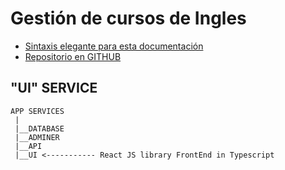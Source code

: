 # Gestión de cursos de Ingles
- [Sintaxis elegante para esta documentación](https://docs.github.com/es/github/writing-on-github/getting-started-with-writing-and-formatting-on-github/basic-writing-and-formatting-syntax)
- [Repositorio en GITHUB](https://github.com/sergioarieljuarez/ei-pp3-2022)

## "UI" SERVICE

```
APP SERVICES
 |
 |__DATABASE
 |__ADMINER
 |__API
 |__UI <----------- React JS library FrontEnd in Typescript
```
